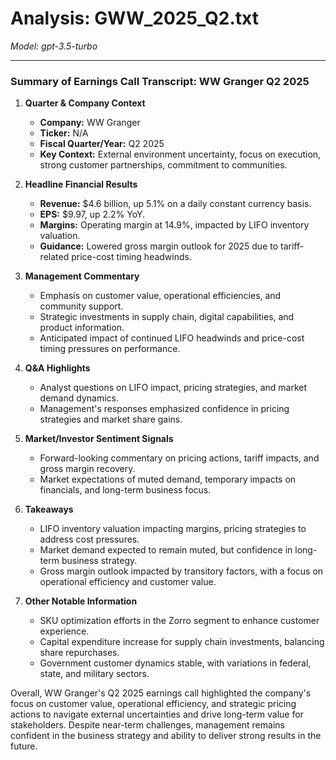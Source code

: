 # Analysis: GWW_2025_Q2.txt

*Model: gpt-3.5-turbo*

---

### Summary of Earnings Call Transcript: WW Granger Q2 2025

1. **Quarter & Company Context**
   - **Company:** WW Granger
   - **Ticker:** N/A
   - **Fiscal Quarter/Year:** Q2 2025
   - **Key Context:** External environment uncertainty, focus on execution, strong customer partnerships, commitment to communities.

2. **Headline Financial Results**
   - **Revenue:** $4.6 billion, up 5.1% on a daily constant currency basis.
   - **EPS:** $9.97, up 2.2% YoY.
   - **Margins:** Operating margin at 14.9%, impacted by LIFO inventory valuation.
   - **Guidance:** Lowered gross margin outlook for 2025 due to tariff-related price-cost timing headwinds.

3. **Management Commentary**
   - Emphasis on customer value, operational efficiencies, and community support.
   - Strategic investments in supply chain, digital capabilities, and product information.
   - Anticipated impact of continued LIFO headwinds and price-cost timing pressures on performance.

4. **Q&A Highlights**
   - Analyst questions on LIFO impact, pricing strategies, and market demand dynamics.
   - Management's responses emphasized confidence in pricing strategies and market share gains.

5. **Market/Investor Sentiment Signals**
   - Forward-looking commentary on pricing actions, tariff impacts, and gross margin recovery.
   - Market expectations of muted demand, temporary impacts on financials, and long-term business focus.

6. **Takeaways**
   - LIFO inventory valuation impacting margins, pricing strategies to address cost pressures.
   - Market demand expected to remain muted, but confidence in long-term business strategy.
   - Gross margin outlook impacted by transitory factors, with a focus on operational efficiency and customer value.

7. **Other Notable Information**
   - SKU optimization efforts in the Zorro segment to enhance customer experience.
   - Capital expenditure increase for supply chain investments, balancing share repurchases.
   - Government customer dynamics stable, with variations in federal, state, and military sectors.

Overall, WW Granger's Q2 2025 earnings call highlighted the company's focus on customer value, operational efficiency, and strategic pricing actions to navigate external uncertainties and drive long-term value for stakeholders. Despite near-term challenges, management remains confident in the business strategy and ability to deliver strong results in the future.